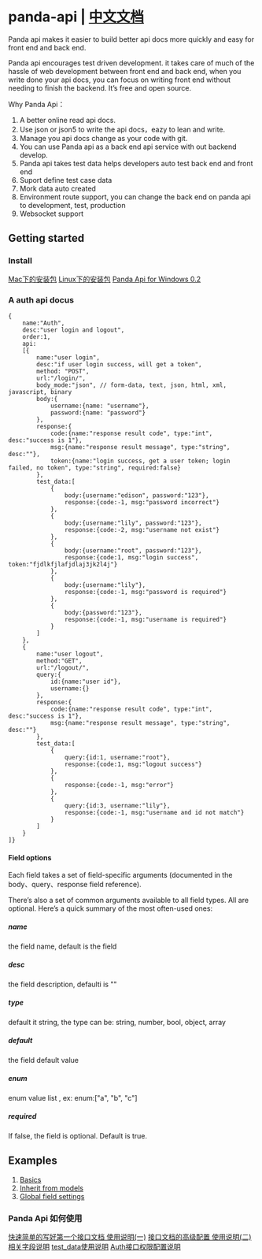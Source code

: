 # panda-api | <a href="https://www.debugmyself.com/p/2020/1/24/panda_api_read_me/">中文文档</a>

Panda api makes it easier to build better api docs more quickly and easy for front end and back end.

Panda api encourages test driven development. it takes care of much of the hassle of web development between front end and back end, when you write done your api docs, you can focus on writing front end without needing to finish the backend. It’s free and open source.

Why Panda Api：

1. A better online read api docs.   
2. Use json or json5 to write the api docs，eazy to lean and write.
3. Manage you api docs change as your code with git.
4. You can use Panda api as a back end api service with out backend develop. 
5. Panda api takes test data helps developers auto test back end and front end
6. Suport define test case data
7. Mork data auto created
8. Environment route support, you can change the back end on panda api to development, test, production
9. Websocket support


## Getting started

### Install

[Mac下的安装包](https://github.com/arlicle/panda-api/releases/download/0.5/mac_install_0.5.zip)
[Linux下的安装包](https://github.com/arlicle/panda-api/releases/download/v0.5/linux_install_0.5.zip)
[Panda Api for Windows 0.2](https://github.com/arlicle/panda-api/releases/download/0.2/panda-api_windows_0.2.tar)    

### A auth api docus

``` json5
{
    name:"Auth",
    desc:"user login and logout",
    order:1,
    api:
    [{
        name:"user login",
        desc:"if user login success, will get a token",
        method: "POST",
        url:"/login/",
        body_mode:"json", // form-data, text, json, html, xml, javascript, binary
        body:{
            username:{name: "username"},
            password:{name: "password"}
        },
        response:{
            code:{name:"response result code", type:"int", desc:"success is 1"},
            msg:{name:"response result message", type:"string", desc:""},
            token:{name:"login success, get a user token; login failed, no token", type:"string", required:false}
        },
        test_data:[
            {
                body:{username:"edison", password:"123"},
                response:{code:-1, msg:"password incorrect"}
            },
            {
                body:{username:"lily", password:"123"},
                response:{code:-2, msg:"username not exist"}
            },
            {
                body:{username:"root", password:"123"},
                response:{code:1, msg:"login success", token:"fjdlkfjlafjdlaj3jk2l4j"}
            },
            {
                body:{username:"lily"},
                response:{code:-1, msg:"password is required"}
            },
            {
                body:{password:"123"},
                response:{code:-1, msg:"username is required"}
            }
        ]
    },
    {
        name:"user logout",
        method:"GET",
        url:"/logout/",
        query:{
            id:{name:"user id"},
            username:{}
        },
        response:{
            code:{name:"response result code", type:"int", desc:"success is 1"},
            msg:{name:"response result message", type:"string", desc:""}
        },
        test_data:[
            {
                query:{id:1, username:"root"},
                response:{code:1, msg:"logout success"}
            },
            {
                response:{code:-1, msg:"error"}
            },
            {
                query:{id:3, username:"lily"},
                response:{code:-1, msg:"username and id not match"}
            }
        ]
    }
]}
```


#### Field options

Each field takes a set of field-specific arguments (documented in the body、query、response field reference). 

There’s also a set of common arguments available to all field types. All are optional. Here’s a quick summary of the most often-used ones:

##### name
the field name, default is the field

##### desc
the field description, defaulti is ""

##### type
default it string, the type can be: string, number, bool, object, array

##### default
the field default value

##### enum
enum value list , ex: enum:["a", "b", "c"]

##### required
If false, the field is optional. Default is true.


## Examples

1. [Basics](https://github.com/arlicle/panda-api-examples/tree/master/basics)
2. [Inherit from models](https://github.com/arlicle/panda-api-examples/tree/master/inherit_models)
3. [Global field settings](https://github.com/arlicle/panda-api-examples/tree/master/global_settings)



### Panda Api 如何使用
[快速简单的写好第一个接口文档 使用说明(一)](/p/2020/1/15/Panda-api%E4%BD%BF%E7%94%A8%E8%AF%B4%E6%98%8E/)
[接口文档的高级配置 使用说明(二)](/p/2020/1/15/Panda-api%E9%AB%98%E7%BA%A7%E4%BD%BF%E7%94%A8%E8%AF%B4%E6%98%8E/)
[相关字段说明](/p/2020/1/29/Panda-api%E5%AD%97%E6%AE%B5%E8%AF%B4%E6%98%8E/)
[test_data使用说明](/p/2020/1/27/Panda-api-test_data%E5%8C%B9%E9%85%8D%E8%AF%B4%E6%98%8E/)
[Auth接口权限配置说明](/p/2020/2/2/Panda-api接口权限配置说明/)
